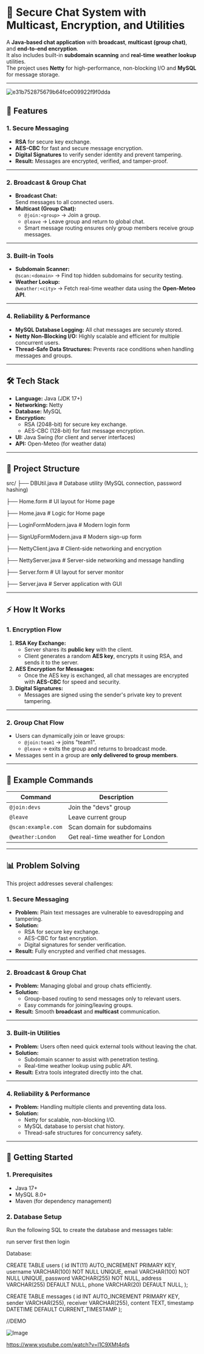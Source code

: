 # 🔐 Secure Chat System with Multicast, Encryption, and Utilities

A **Java-based chat application** with **broadcast**, **multicast (group chat)**, and **end-to-end encryption**.  
It also includes built-in **subdomain scanning** and **real-time weather lookup** utilities.  
The project uses **Netty** for high-performance, non-blocking I/O and **MySQL** for message storage.

---

![e31b752875679b64fce009922f9f0dda](https://github.com/user-attachments/assets/5e159848-2251-4c50-8a00-8c2b3beb0f53)

## 🚀 Features

### **1. Secure Messaging**
- **RSA** for secure key exchange.
- **AES-CBC** for fast and secure message encryption.
- **Digital Signatures** to verify sender identity and prevent tampering.
- **Result:** Messages are encrypted, verified, and tamper-proof.

---

### **2. Broadcast & Group Chat**
- **Broadcast Chat:**  
  Send messages to all connected users.
- **Multicast (Group Chat):**  
  - `@join:<group>` → Join a group.  
  - `@leave` → Leave group and return to global chat.  
  - Smart message routing ensures only group members receive group messages.

---

### **3. Built-in Tools**
- **Subdomain Scanner:**  
  `@scan:<domain>` → Find top hidden subdomains for security testing.
- **Weather Lookup:**  
  `@weather:<city>` → Fetch real-time weather data using the **Open-Meteo API**.

---

### **4. Reliability & Performance**
- **MySQL Database Logging:** All chat messages are securely stored.
- **Netty Non-Blocking I/O:** Highly scalable and efficient for multiple concurrent users.
- **Thread-Safe Data Structures:** Prevents race conditions when handling messages and groups.

---

## 🛠️ Tech Stack

- **Language:** Java (JDK 17+)
- **Networking:** Netty
- **Database:** MySQL
- **Encryption:**
  - RSA (2048-bit) for secure key exchange.
  - AES-CBC (128-bit) for fast message encryption.
- **UI:** Java Swing (for client and server interfaces)
- **API:** Open-Meteo (for weather data)

---

## 📂 Project Structure

src/
├── DBUtil.java # Database utility (MySQL connection, password hashing)

├── Home.form # UI layout for Home page

├── Home.java # Logic for Home page

├── LoginFormModern.java # Modern login form

├── SignUpFormModern.java # Modern sign-up form

├── NettyClient.java # Client-side networking and encryption

├── NettyServer.java # Server-side networking and message handling

├── Server.form # UI layout for server monitor

├── Server.java # Server application with GUI


---

## ⚡ How It Works

### **1. Encryption Flow**
1. **RSA Key Exchange:**  
   - Server shares its **public key** with the client.  
   - Client generates a random **AES key**, encrypts it using RSA, and sends it to the server.
2. **AES Encryption for Messages:**  
   - Once the AES key is exchanged, all chat messages are encrypted with **AES-CBC** for speed and security.
3. **Digital Signatures:**  
   - Messages are signed using the sender's private key to prevent tampering.

---

### **2. Group Chat Flow**
- Users can dynamically join or leave groups:
  - `@join:team1` → joins "team1".
  - `@leave` → exits the group and returns to broadcast mode.
- Messages sent in a group are **only delivered to group members**.

---

## 🧩 Example Commands

| Command            | Description                               |
|--------------------|-------------------------------------------|
| `@join:devs`       | Join the "devs" group                     |
| `@leave`           | Leave current group                       |
| `@scan:example.com`| Scan domain for subdomains                |
| `@weather:London`  | Get real-time weather for London          |

---

## 📊 Problem Solving

This project addresses several challenges:

### **1. Secure Messaging**
- **Problem:** Plain text messages are vulnerable to eavesdropping and tampering.  
- **Solution:**  
  - RSA for secure key exchange.  
  - AES-CBC for fast encryption.  
  - Digital signatures for sender verification.
- **Result:** Fully encrypted and verified chat messages.

---

### **2. Broadcast & Group Chat**
- **Problem:** Managing global and group chats efficiently.  
- **Solution:**  
  - Group-based routing to send messages only to relevant users.  
  - Easy commands for joining/leaving groups.
- **Result:** Smooth **broadcast** and **multicast** communication.

---

### **3. Built-in Utilities**
- **Problem:** Users often need quick external tools without leaving the chat.  
- **Solution:**  
  - Subdomain scanner to assist with penetration testing.  
  - Real-time weather lookup using public API.
- **Result:** Extra tools integrated directly into the chat.

---

### **4. Reliability & Performance**
- **Problem:** Handling multiple clients and preventing data loss.  
- **Solution:**  
  - Netty for scalable, non-blocking I/O.  
  - MySQL database to persist chat history.  
  - Thread-safe structures for concurrency safety.

---

## 🚀 Getting Started

### **1. Prerequisites**
- Java 17+
- MySQL 8.0+
- Maven (for dependency management)

### **2. Database Setup**
Run the following SQL to create the database and messages table:


run server first then login

Database:

CREATE TABLE users (
    id INT(11) AUTO_INCREMENT PRIMARY KEY,
    username VARCHAR(100) NOT NULL UNIQUE,
    email VARCHAR(100) NOT NULL UNIQUE,
    password VARCHAR(255) NOT NULL,
    address VARCHAR(255) DEFAULT NULL,
    phone VARCHAR(20) DEFAULT NULL,
);

CREATE TABLE messages (
    id INT AUTO_INCREMENT PRIMARY KEY,
    sender VARCHAR(255),
    receiver VARCHAR(255),
    content TEXT,
    timestamp DATETIME DEFAULT CURRENT_TIMESTAMP
);



//DEMO

![Image](https://github.com/user-attachments/assets/154d120d-4e75-4bc5-affb-ae5f78ca0fd4)

https://www.youtube.com/watch?v=l1C9XMt4qfs





